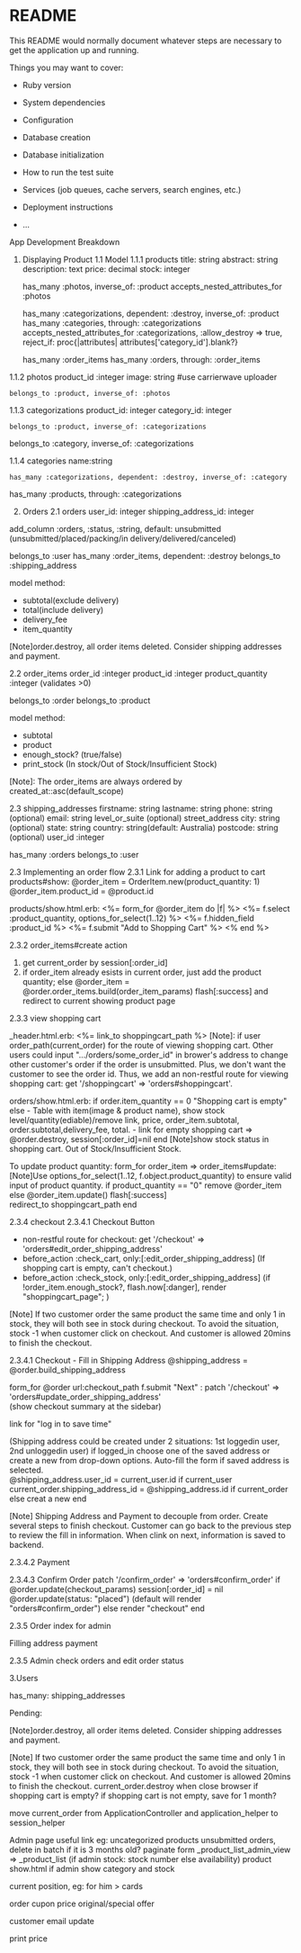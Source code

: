 # README

This README would normally document whatever steps are necessary to get the
application up and running.

Things you may want to cover:

* Ruby version

* System dependencies

* Configuration

* Database creation

* Database initialization

* How to run the test suite

* Services (job queues, cache servers, search engines, etc.)

* Deployment instructions

* ...

App Development Breakdown

1. Displaying Product
1.1 Model
1.1.1 products
   title: string
   abstract: string
   description: text
   price: decimal
   stock: integer

   has_many :photos, inverse_of: :product
   accepts_nested_attributes_for :photos

   has_many :categorizations, dependent: :destroy, inverse_of: :product
  has_many :categories, through: :categorizations
  accepts_nested_attributes_for :categorizations, :allow_destroy => true, reject_if: proc{|attributes| attributes['category_id'].blank?}
   
   has_many :order_items
   has_many :orders, through: :order_items
   

1.1.2 photos
  	product_id :integer
    image: string #use carrierwave uploader

    belongs_to :product, inverse_of: :photos

1.1.3 categorizations
	product_id: integer
	category_id: integer

	belongs_to :product, inverse_of: :categorizations
  belongs_to :category, inverse_of: :categorizations

1.1.4 categories
	name:string

	has_many :categorizations, dependent: :destroy, inverse_of: :category
  has_many :products, through: :categorizations


2. Orders
2.1 orders
  user_id: integer
  shipping_address_id: integer
  
  add_column :orders, :status, :string, default: unsubmitted
  (unsubmitted/placed/packing/in delivery/delivered/canceled)

  belongs_to :user
  has_many :order_items, dependent: :destroy
  belongs_to :shipping_address

  model method: 
  - subtotal(exclude delivery)
  - total(include delivery)
  - delivery_fee
  - item_quantity

  [Note]order.destroy, all order items deleted. Consider shipping addresses and payment.


2.2 order_items
  order_id :integer
  product_id :integer
  product_quantity :integer (validates >0)

  belongs_to :order
  belongs_to :product

  model method: 
  - subtotal
  - product
  - enough_stock? (true/false)
  - print_stock (In stock/Out of Stock/Insufficient Stock)

  [Note]: The order_items are always ordered by created_at::asc(default_scope)

2.3 shipping_addresses
  firstname: string
  lastname: string
  phone: string (optional)
  email: string
  level_or_suite (optional)
  street_address
  city: string (optional)
  state: string
  country: string(default: Australia)
  postcode: string (optional)
  user_id :integer

  has_many :orders
  belongs_to :user

2.3 Implementing an order flow
2.3.1  Link for adding a product to cart
  products#show:
  @order_item = OrderItem.new(product_quantity: 1)
  @order_item.product_id = @product.id

  products/show.html.erb:
        <%= form_for @order_item do |f| %>
          <%= f.select :product_quantity, options_for_select(1..12) %>
          <%= f.hidden_field :product_id %>
          <%= f.submit "Add to Shopping Cart" %>
        <% end %> 

2.3.2  order_items#create action
  1. get current_order by session[:order_id]
  2. if order_item already esists in current order, just add the product quantity;
  else @order_item = @order.order_items.build(order_item_params)
  flash[:success] and redirect to current showing product page

2.3.3 view shopping cart

  _header.html.erb:  <%= link_to shoppingcart_path %>
  [Note]: if user order_path(current_order) for the route of viewing shopping cart. Other users could input ".../orders/some_order_id" in brower's address to change other customer's order if the order is unsubmitted. Plus, we don't want the customer to see the order id. Thus, we add an non-restful route for viewing shopping cart: get '/shoppingcart' => 'orders#shoppingcart'.
  
  orders/show.html.erb:
  if order.item_quantity == 0
    "Shopping cart is empty"
  else
    - Table with item(image & product name), show stock level/quantity(ediable)/remove link, price, order_item.subtotal, order.subtotal,delivery_fee, total.
    - link for empty shopping cart => @order.destroy, session[:order_id]=nil
  end
  [Note]show stock status in shopping cart. Out of Stock/Insufficient Stock.

  To update product quantity:
  form_for order_item => order_items#update:
  [Note]Use options_for_select(1..12, f.object.product_quantity) to ensure valid input of product quantity.
  if product_quantity == "0" remove @order_item
  else
    @order_item.update()
    flash[:success]    
    redirect_to shoppingcart_path
  end

2.3.4 checkout
2.3.4.1 Checkout Button
  - non-restful route for checkout: get '/checkout' => 'orders#edit_order_shipping_address'
  - before_action :check_cart, only:[:edit_order_shipping_address] (If shopping cart is empty, can't checkout.)
  - before_action :check_stock, only:[:edit_order_shipping_address]
  (if !order_item.enough_stock?, flash.now[:danger], render "shoppingcart_page"; )

  [Note] If two customer order the same product the same time and only 1 in stock, they will both see in stock during checkout. To avoid the situation, stock -1 when customer click on checkout. And customer is allowed 20mins to finish the checkout.
    

2.3.4.1 Checkout - Fill in Shipping Address
  @shipping_address = @order.build_shipping_address

  form_for @order url:checkout_path
  f.submit "Next" : 
  patch '/checkout' => 'orders#update_order_shipping_address'  
  (show checkout summary at the sidebar)

  link for "log in to save time"

  (Shipping address could be created under 2 situations: 1st loggedin user, 2nd unloggedin user)
  if logged_in
  choose one of the saved address or create a new from drop-down options. Auto-fill the form if saved address is selected.  
  @shipping_address.user_id = current_user.id if current_user
  current_order.shipping_address_id = @shipping_address.id if current_order
  else
   creat a new
  end

  [Note] Shipping Address and Payment to decouple from order. Create several steps to finish checkout. Customer can go back to the previous step to review the fill in information. When clink on next, information is saved to backend.

2.3.4.2 Payment

2.3.4.3 Confirm Order
  patch '/confirm_order' => 'orders#confirm_order'
  if @order.update(checkout_params)
      session[:order_id] = nil
      @order.update(status: "placed")
      (default will render "orders#confirm_order")
  else
      render "checkout" 
  end


2.3.5 Order index for admin


 Filling address
  payment
  

2.3.5 Admin check orders and edit order status

3.Users

  has_many: shipping_addresses

Pending:

[Note]order.destroy, all order items deleted. Consider shipping addresses and payment.

[Note] If two customer order the same product the same time and only 1 in stock, they will both see in stock during checkout. To avoid the situation, stock -1 when customer click on checkout. And customer is allowed 20mins to finish the checkout.
current_order.destroy when close browser if shopping cart is empty?
if shopping cart is not empty, save for 1 month?

move current_order from ApplicationController and application_helper to session_helper


Admin page useful link eg: uncategorized products
unsubmitted orders, delete in batch if it is 3 months old?
paginate form
_product_list_admin_view => _product_list (if admin stock: stock number else availability)
product show.html if admin show category and stock

current position, eg: for him > cards

order cupon
price original/special offer

customer email update


print price





